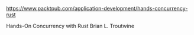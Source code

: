 https://www.packtpub.com/application-development/hands-concurrency-rust

Hands-On Concurrency with Rust
Brian L. Troutwine
